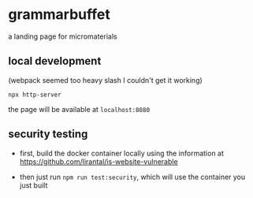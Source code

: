 # grammarbuffet
a landing page for micromaterials

## local development

(webpack seemed too heavy slash I couldn't get it working)

`npx http-server`

the page will be available at `localhost:8080`

## security testing

- first, build the docker container locally using the information at https://github.com/lirantal/is-website-vulnerable

- then just run `npm run test:security`, which will use the container you just built
